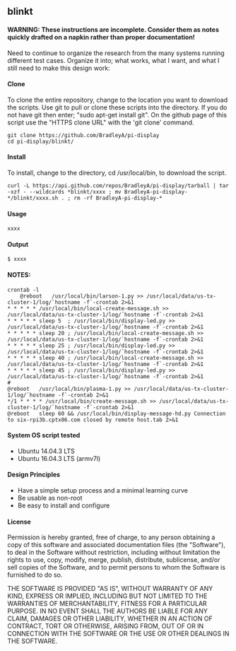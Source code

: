 ## blinkt
#### WARNING: These instructions are incomplete. Consider them as notes quickly drafted on a napkin rather than proper documentation!
Need to continue to organize the research from the many systems running different test cases.   Organize it into; what works, what I want, and what I still need to make this design work:
    
#### Clone
To clone the entire repository, change to the location you want to download the scripts. Use git to pull or clone these scripts into the directory. If you do not have git then enter; "sudo apt-get install git". On the github page of this script use the "HTTPS clone URL" with the 'git clone' command.

    git clone https://github.com/BradleyA/pi-display
    cd pi-display/blinkt/

#### Install
To install, change to the directory, cd /usr/local/bin, to download the script.

    curl -L https://api.github.com/repos/BradleyA/pi-display/tarball | tar -xzf - --wildcards *blinkt/xxxx ; mv BradleyA-pi-display-*/blinkt/xxxx.sh . ; rm -rf BradleyA-pi-display-*

#### Usage
    xxxx 

#### Output
    $ xxxx
    
#### NOTES:

    crontab -l
        @reboot   /usr/local/bin/larson-1.py >> /usr/local/data/us-tx-cluster-1/log/`hostname -f`-crontab 2>&1
    * * * * * /usr/local/bin/local-create-message.sh >> /usr/local/data/us-tx-cluster-1/log/`hostname -f`-crontab 2>&1
    * * * * * sleep 5  ; /usr/local/bin/display-led.py >> /usr/local/data/us-tx-cluster-1/log/`hostname -f`-crontab 2>&1
    * * * * * sleep 20 ; /usr/local/bin/local-create-message.sh >> /usr/local/data/us-tx-cluster-1/log/`hostname -f`-crontab 2>&1
    * * * * * sleep 25 ; /usr/local/bin/display-led.py >> /usr/local/data/us-tx-cluster-1/log/`hostname -f`-crontab 2>&1
    * * * * * sleep 40 ; /usr/local/bin/local-create-message.sh >> /usr/local/data/us-tx-cluster-1/log/`hostname -f`-crontab 2>&1
    * * * * * sleep 45 ; /usr/local/bin/display-led.py >> /usr/local/data/us-tx-cluster-1/log/`hostname -f`-crontab 2>&1
    #
    @reboot   /usr/local/bin/plasma-1.py >> /usr/local/data/us-tx-cluster-1/log/`hostname -f`-crontab 2>&1
    */1 * * * * /usr/local/bin/create-message.sh >> /usr/local/data/us-tx-cluster-1/log/`hostname -f`-crontab 2>&1
    @reboot   sleep 60 && /usr/local/bin/display-message-hd.py Connection to six-rpi3b.cptx86.com closed by remote host.tab 2>&1

#### System OS script tested
 * Ubuntu 14.04.3 LTS
 * Ubuntu 16.04.3 LTS (armv7l)

#### Design Principles
 * Have a simple setup process and a minimal learning curve
 * Be usable as non-root
 * Be easy to install and configure

#### License

Permission is hereby granted, free of charge, to any person obtaining a copy of this software and associated documentation files (the "Software"), to deal in the Software without restriction, including without limitation the rights to use, copy, modify, merge, publish, distribute, sublicense, and/or sell copies of the Software, and to permit persons to whom the Software is furnished to do so.

THE SOFTWARE IS PROVIDED "AS IS", WITHOUT WARRANTY OF ANY KIND, EXPRESS OR IMPLIED, INCLUDING BUT NOT LIMITED TO THE WARRANTIES OF MERCHANTABILITY, FITNESS FOR A PARTICULAR PURPOSE. IN NO EVENT SHALL THE AUTHORS BE LIABLE FOR ANY CLAIM, DAMAGES OR OTHER LIABILITY, WHETHER IN AN ACTION OF CONTRACT, TORT OR OTHERWISE, ARISING FROM, OUT OF OR IN CONNECTION WITH THE SOFTWARE OR THE USE OR OTHER DEALINGS IN THE SOFTWARE.
